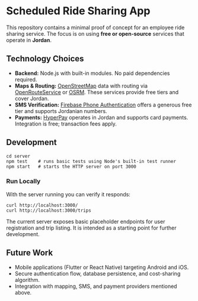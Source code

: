 # Scheduled Ride Sharing App

This repository contains a minimal proof of concept for an employee ride sharing service. The focus is on using **free or open‑source** services that operate in **Jordan**.

## Technology Choices

- **Backend:** Node.js with built-in modules. No paid dependencies required.
- **Maps & Routing:** [OpenStreetMap](https://www.openstreetmap.org/) data with routing via [OpenRouteService](https://openrouteservice.org/) or [OSRM](http://project-osrm.org/). These services provide free tiers and cover Jordan.
- **SMS Verification:** [Firebase Phone Authentication](https://firebase.google.com/docs/auth) offers a generous free tier and supports Jordanian numbers.
- **Payments:** [HyperPay](https://www.hyperpay.com/) operates in Jordan and supports card payments. Integration is free; transaction fees apply.

## Development

```
cd server
npm test    # runs basic tests using Node's built-in test runner
npm start   # starts the HTTP server on port 3000
```

### Run Locally

With the server running you can verify it responds:

```
curl http://localhost:3000/
curl http://localhost:3000/trips
```

The current server exposes basic placeholder endpoints for user registration and trip listing. It is intended as a starting point for further development.

## Future Work

- Mobile applications (Flutter or React Native) targeting Android and iOS.
- Secure authentication flow, database persistence, and cost-sharing algorithm.
- Integration with mapping, SMS, and payment providers mentioned above.

